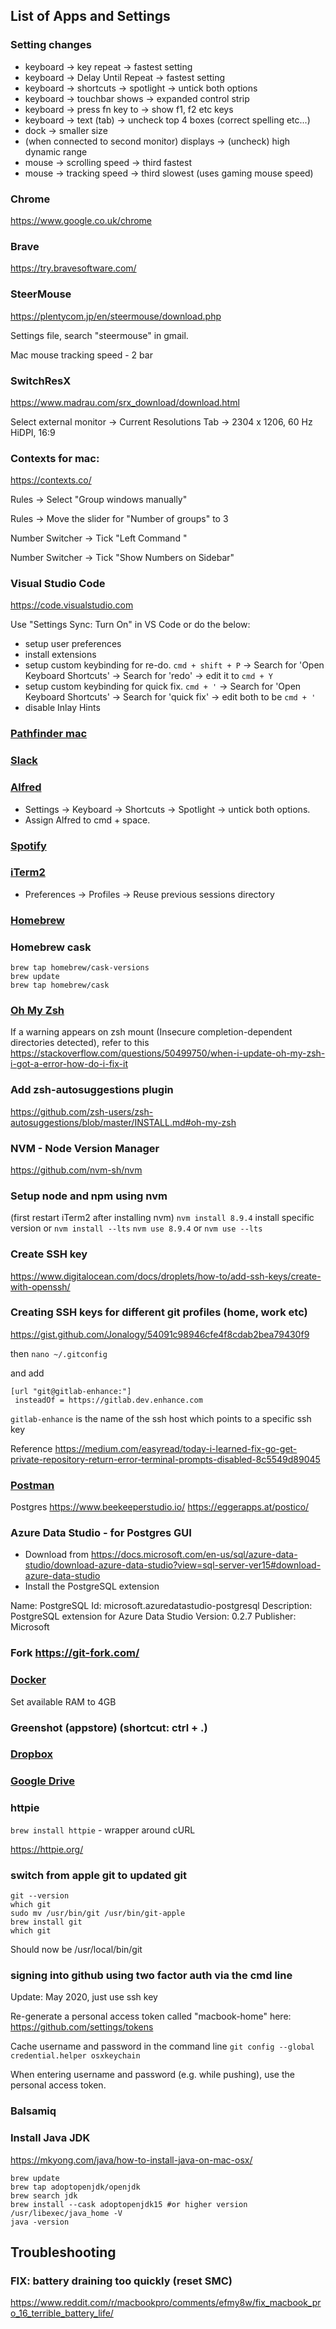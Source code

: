 ## List of Apps and Settings

### Setting changes

- keyboard -> key repeat -> fastest setting
- keyboard -> Delay Until Repeat -> fastest setting
- keyboard -> shortcuts -> spotlight -> untick both options
- keyboard -> touchbar shows -> expanded control strip
- keyboard -> press fn key to -> show f1, f2 etc keys
- keyboard -> text (tab) -> uncheck top 4 boxes (correct spelling etc...)
- dock -> smaller size
- (when connected to second monitor) displays -> (uncheck) high dynamic range
- mouse -> scrolling speed -> third fastest
- mouse -> tracking speed -> third slowest (uses gaming mouse speed)

### Chrome
https://www.google.co.uk/chrome

### Brave
https://try.bravesoftware.com/

### SteerMouse
https://plentycom.jp/en/steermouse/download.php

Settings file, search "steermouse" in gmail.

Mac mouse tracking speed - 2 bar

### SwitchResX
https://www.madrau.com/srx_download/download.html

Select external monitor -> Current Resolutions Tab -> 2304 x 1206, 60 Hz HiDPI, 16:9

### Contexts for mac: 
https://contexts.co/

Rules -> Select "Group windows manually"

Rules -> Move the slider for "Number of groups" to 3

Number Switcher -> Tick "Left Command <number>"
  
Number Switcher -> Tick "Show Numbers on Sidebar"

### Visual Studio Code
https://code.visualstudio.com
  
  
Use "Settings Sync: Turn On" in VS Code or do the below:
  
- setup user preferences
- install extensions
- setup custom keybinding for re-do. `cmd + shift + P` -> Search for 'Open Keyboard Shortcuts' -> Search for 'redo' -> edit it to `cmd + Y`
- setup custom keybinding for quick fix. `cmd + '` -> Search for 'Open Keyboard Shortcuts' -> Search for 'quick fix' -> edit both to be `cmd + '`
- disable Inlay Hints

### [Pathfinder mac](https://cocoatech.com/#/)

### [Slack](https://slack.com/downloads/osx)

### [Alfred](https://www.alfredapp.com/)
- Settings -> Keyboard -> Shortcuts -> Spotlight -> untick both options. 
- Assign Alfred to cmd + space.

### [Spotify](https://www.spotify.com/uk/download/mac/)

### [iTerm2](https://www.iterm2.com/) 
- Preferences -> Profiles -> Reuse previous sessions directory

### [Homebrew](https://brew.sh/)

### Homebrew cask

```
brew tap homebrew/cask-versions
brew update
brew tap homebrew/cask
```

### [Oh My Zsh](http://ohmyz.sh/)

If a warning appears on zsh mount (Insecure completion-dependent directories detected), refer to this https://stackoverflow.com/questions/50499750/when-i-update-oh-my-zsh-i-got-a-error-how-do-i-fix-it 

### Add zsh-autosuggestions plugin 

https://github.com/zsh-users/zsh-autosuggestions/blob/master/INSTALL.md#oh-my-zsh

### NVM - Node Version Manager 

https://github.com/nvm-sh/nvm

### Setup node and npm using nvm
(first restart iTerm2 after installing nvm)
`nvm install 8.9.4` install specific version or `nvm install --lts`
`nvm use 8.9.4` or `nvm use --lts`

### Create SSH key
https://www.digitalocean.com/docs/droplets/how-to/add-ssh-keys/create-with-openssh/

### Creating SSH keys for different git profiles (home, work etc)
https://gist.github.com/Jonalogy/54091c98946cfe4f8cdab2bea79430f9

then `nano ~/.gitconfig`

and add

```
[url "git@gitlab-enhance:"]
 insteadOf = https://gitlab.dev.enhance.com
```

`gitlab-enhance` is the name of the ssh host which points to a specific ssh key 

Reference https://medium.com/easyread/today-i-learned-fix-go-get-private-repository-return-error-terminal-prompts-disabled-8c5549d89045

### [Postman](https://www.getpostman.com/apps)

  
Postgres
https://www.beekeeperstudio.io/
https://eggerapps.at/postico/
  
### Azure Data Studio - for Postgres GUI 
- Download from https://docs.microsoft.com/en-us/sql/azure-data-studio/download-azure-data-studio?view=sql-server-ver15#download-azure-data-studio
-  Install the PostgreSQL extension 
  
Name: PostgreSQL
Id: microsoft.azuredatastudio-postgresql
Description: PostgreSQL extension for Azure Data Studio
Version: 0.2.7
Publisher: Microsoft
  

### Fork https://git-fork.com/

### [Docker](https://docs.docker.com/v17.09/docker-for-mac/install/)
Set available RAM to 4GB

### Greenshot (appstore) (shortcut: ctrl + .)

### [Dropbox](https://www.dropbox.com/en_GB/downloading)

### [Google Drive](https://www.google.co.uk/drive/download/)

### httpie 

`brew install httpie` - wrapper around cURL

https://httpie.org/



### switch from apple git to updated git

```
git --version
which git
sudo mv /usr/bin/git /usr/bin/git-apple
brew install git
which git
```
Should now be /usr/local/bin/git

### signing into github using two factor auth via the cmd line

Update: May 2020, just use ssh key

Re-generate a personal access token called "macbook-home" here: https://github.com/settings/tokens

Cache username and password in the command line `git config --global credential.helper osxkeychain`

When entering username and password (e.g. while pushing), use the personal access token.

### Balsamiq

### Install Java JDK
https://mkyong.com/java/how-to-install-java-on-mac-osx/

```
brew update
brew tap adoptopenjdk/openjdk
brew search jdk
brew install --cask adoptopenjdk15 #or higher version
/usr/libexec/java_home -V
java -version
```
 
## Troubleshooting

### FIX: battery draining too quickly (reset SMC)
https://www.reddit.com/r/macbookpro/comments/efmy8w/fix_macbook_pro_16_terrible_battery_life/





